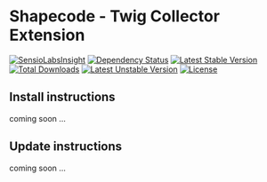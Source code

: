 Shapecode - Twig Collector Extension
=======================

[![SensioLabsInsight](https://insight.sensiolabs.com/projects/e3c8e229-09ac-4ec7-94cb-5c6c18dd095f/mini.png)](https://insight.sensiolabs.com/projects/e3c8e229-09ac-4ec7-94cb-5c6c18dd095f)
[![Dependency Status](https://www.versioneye.com/user/projects/5589abaa306662001d0001d2/badge.svg?style=flat)](https://www.versioneye.com/user/projects/5589abaa306662001d0001d2)
[![Latest Stable Version](https://poser.pugx.org/shapecode/twig-collector-extension/v/stable)](https://packagist.org/packages/shapecode/twig-collector-extension) 
[![Total Downloads](https://poser.pugx.org/shapecode/twig-collector-extension/downloads)](https://packagist.org/packages/shapecode/twig-collector-extension) 
[![Latest Unstable Version](https://poser.pugx.org/shapecode/twig-collector-extension/v/unstable)](https://packagist.org/packages/shapecode/twig-collector-extension) 
[![License](https://poser.pugx.org/shapecode/twig-collector-extension/license)](https://packagist.org/packages/shapecode/twig-collector-extension)

Install instructions
--------------------------------

coming soon ...

Update instructions
---------------------------

coming soon ...
